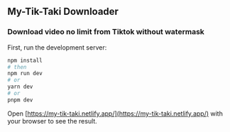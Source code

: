 ## My-Tik-Taki Downloader

### Download video no limit from Tiktok without watermask

First, run the development server:

```bash
npm install
# then
npm run dev
# or
yarn dev
# or
pnpm dev
```

Open [https://my-tik-taki.netlify.app/](https://my-tik-taki.netlify.app/) with your browser to see the result.
